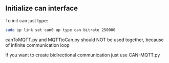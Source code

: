 ## Initialize can interface

To init can just type:
```bash
sudo ip link set can0 up type can bitrate 250000
```
canToMQTT.py and MQTTtoCan.py should NOT be used together, because of infinite communication loop

If you want to create bidirectional communication just use CAN-MQTT.py

